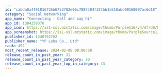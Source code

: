 ```yaml
---
id: "cabda0a4491816736b6753782e06c7887304f327bb1e518abd00160007ac6d18"
category: "Social Networking"
app_name: "Connecting - Call and say hi"
app_id: 1384259378
app_icon: https://is1-ssl.mzstatic.com/image/thumb/Purple116/v4/df/d0/87/dfd087b4-9f5d-533e-f7bf-dc6fd30e0806/AppIcon-1-0-0-1x_U007emarketing-0-8-0-85-220.png/1024x1024bb.png
app_screenshot: https://is1-ssl.mzstatic.com/image/thumb/PurpleSource116/v4/59/92/23/5992231e-13b1-01da-92f4-cd8bec189754/fcfb20f2-b455-4f9b-adf8-01e4137bb379_62_U11b8_U1109_U1173_U1110_U1169_U110b_U1165__U1109_U1173_U110f_U1173_U1105_U1175_U11ab_U1109_U1163_U11ba_XR_U1109_U1161_U110b_U1175_U110c_U1173_1.png/1242x2688bb.png
publisher_id: 1340762762
publisher_name: "YP Labs Co., Ltd"
rank: 492
most_recent_release: 2024-02-05 00:00:00
release_count_in_past_year: 31
release_count_in_past_year_category: 20
release_count_in_past_year_top_in_category: 43
---
```


